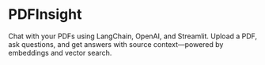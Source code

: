 # PDFInsight
 Chat with your PDFs using LangChain, OpenAI, and Streamlit. Upload a PDF, ask questions, and get answers with source context—powered by embeddings and vector search.
